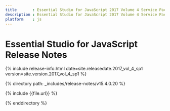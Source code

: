 ```yaml
---
title 		: Essential Studio for JavaScript 2017 Volume 4 Service Pack 1 Release Notes
description : Essential Studio for JavaScript 2017 Volume 4 Service Pack 1 Release Notes
platform 	: js
---
```


# Essential Studio for JavaScript Release Notes

{% include release-info.html date=site.releasedate.2017_vol_4_sp1 version=site.version.2017_vol_4_sp1 %} 

{% directory path: _includes/release-notes/v15.4.0.20  %}

{% include {{file.url}} %}

{% enddirectory %}